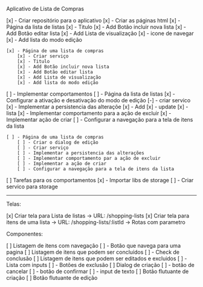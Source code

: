 Aplicativo de Lista de Compras

[x] - Criar repositório para o aplicativo
[x] - Criar as páginas html
    [x] - Página da lista de listas
        [x] - Titulo
        [x] - Add Botão incluir nova lista
        [x] - Add Botão editar lista
        [x] - Add Lista de visualização
         [x] - icone de navegar
        [x] - Add lista do modo edição

            
    [x] - Página de uma lista de compras
        [x] - Criar serviço 
        [x] - Titulo
        [x] - Add Botão incluir nova lista
        [x] - Add Botão editar lista
        [x] - Add Lista de visualização
        [x] - Add lista do modo edição
            
[ ] - Implementar comportamentos
      [ ] - Página da lista de listas
         [x] - Configurar a ativação e desativação do modo de edição
         [-] - criar servico
            [x] - Implementar a persistencia das alteraçõe
            [x] - Add 
            [x] - update
            [x] - lista
         [x] - Implementar comportamento para a ação de excluir
         [x] - Implementar ação de criar
         [ ] - Configurar a navegação para a tela de itens da lista

    [ ] - Página de uma lista de compras
        [ ] - Criar o dialog de edição
        [ ] - Criar serviço
        [ ] - Implementar a persistencia das alterações
        [ ] - Implementar comportamento par a ação de excluir
        [ ] - Implementar a ação de criar
        [ ] - Configurar a navegação para a tela de itens da lista
      
        

[ ] Tarefas para os comportamentos
   [x] - Importar libs de storage
   [ ] - Criar servico para storage


----------


Telas:

 [x] Criar tela para Lista de listas
  -> URL: /shopping-lists
 [x] Criar tela para itens de uma lista
  -> URL: /shopping-lists/:listId
    -> Rotas com parametro

 Componentes:

 [ ] Listagem de itens com navegação
    [ ] - Botão que navega para uma pagina
 [ ] Listagem de itens que podem ser concluídos
    [ ] - Check de conclusão
 [ ] Listagem de itens que podem ser editados e excluidos
    [ ] - Lista com inputs
    [ ] - Botões de exclusão
 [ ] Dialog de criação
    [ ] - botão de cancelar
    [ ] - botão de confirmar
    [ ] - input de texto
 [ ] Botão flutuante de criação
 [ ] Botão flutuante de edição
